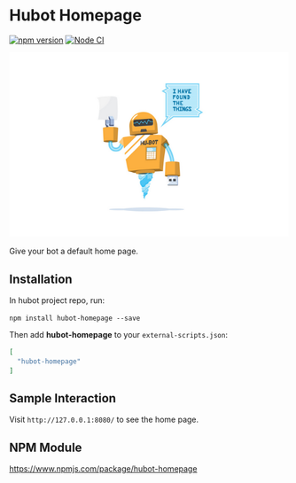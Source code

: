 # Hubot Homepage

[![npm version](https://badge.fury.io/js/hubot-homepage.svg)](http://badge.fury.io/js/hubot-homepage) [![Node CI](https://github.com/stephenyeargin/hubot-homepage/actions/workflows/nodejs.yml/badge.svg)](https://github.com/stephenyeargin/hubot-homepage/actions/workflows/nodejs.yml)

![screenshot](./screenshots/1.png)

Give your bot a default home page.

## Installation

In hubot project repo, run:

`npm install hubot-homepage --save`

Then add **hubot-homepage** to your `external-scripts.json`:

```json
[
  "hubot-homepage"
]
```

## Sample Interaction

Visit `http://127.0.0.1:8080/` to see the home page.

## NPM Module

https://www.npmjs.com/package/hubot-homepage
